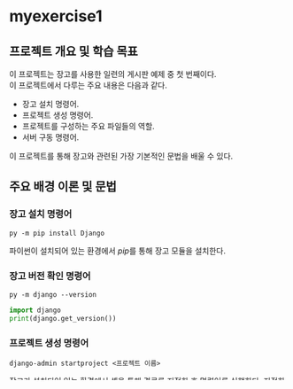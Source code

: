 # **myexercise1**

## 프로젝트 개요 및 학습 목표

이 프로젝트는 장고를 사용한 일련의 게시판 예제 중 첫 번째이다.  
이 프로젝트에서 다루는 주요 내용은 다음과 같다.

- 장고 설치 명령어.
- 프로젝트 생성 명령어.
- 프로젝트를 구성하는 주요 파일들의 역할.
- 서버 구동 명령어.

이 프로젝트를 통해 장고와 관련된 가장 기본적인 문법을 배울 수 있다.

## 주요 배경 이론 및 문법

### 장고 설치 명령어

```shell
py -m pip install Django
```

파이썬이 설치되어 있는 환경에서 *pip*를 통해 장고 모듈을 설치한다.

### 장고 버전 확인 명령어

```shell
py -m django --version
```

```python
import django
print(django.get_version())
```

### 프로젝트 생성 명령어

```shell
django-admin startproject <프로젝트 이름>
```

장고가 설치되어 있는 환경에서 셸을 통해 경로를 지정한 후 명령어를 실행한다. 지정한 경로에 프로젝트 폴더와 파일들이 자동으로 생성된다.  
프로젝트 이름으로 *django*, *test* 등은 사용하지 말 것.

### 프로젝트 구성 및 주요 파일들

- *<프로젝트 폴더>/manage.py*: 관리 작업을 위한 명령 줄 유틸리티. 셸에서 명령어와 함께 실행한다.
- *<프로젝트 폴더>/<프로젝트 이름 폴더>*: 프로젝트에 대한 주요 설정 파일들이 위치하는 폴더.
  - *<프로젝트 폴더>/<프로젝트 이름 폴더>/asgi.py*: 프로젝트를 서비스하기 위한 ASGI-호환 웹 서버에 대한 진입점. ASGI 서버를 통해 애플리케이션을 배포할 때 사용하는 설정 파일이다.
  - *<프로젝트 폴더>/<프로젝트 이름 폴더>/settings.py*: 이 장고 프로젝트에 대한 설정/구성 요소를 저장하는 파일. 핵심 설정들을 기록한다.
  - *<프로젝트 폴더>/<프로젝트 이름 폴더>/urls.py*: 이 장고 프로젝트에 대한 URL 선언들을 저장하는 파일. 최상위 URL 구성 파일(root URL configuration file)로써 자세한 내용은 다음 예제에서 설명한다.
  - *<프로젝트 폴더>/<프로젝트 이름 폴더>/wsgi.py*: 프로젝트를 서비스하기 위한 WSGI-호환 웹 서버에 대한 진입점. WSGI 서버를 통해 애플리케이션을 배포할 때 사용하는 설정 파일이다.

### 서버 구동 명령어

```shell
py manage.py runserver [[IP 주소:]포트 번호]
```

장고는 빠른 개발을 위해 프로젝트에서 자체적으로 순수하게 파이썬으로만 작성된 경량 웹 서버를 제공한다.  
위 명령어를 통해 서버를 구동하고 애플리케이션을 배포할 수 있다.  
처음 서버를 구동하면 *settings.py* 파일에 기록된 데이터베이스 설정에 따라서 데이터베이스 파일(기본적으로 *db.sqlite3*)을 자동으로 생성한다.  
또한 서버를 구동하면 터미널에 마이그레이션 관련 경고 메시지가 출력되는데 자세한 내용은 다른 예제에서 다룬다.  
개발 서버는 프로젝트 내 파일에 변경 사항이 있을 때, 이를 실시간으로 탐지하여 자동으로 반영한다. 변경된 내용을 웹 사이트에서 바로 확인할 수 있다.  
그러나 파일을 추가하는 등의 일부 경우는 서버를 직접 재시작해야 반영되기도 한다.
